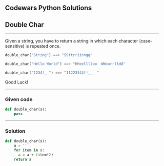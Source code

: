 
Codewars Python Solutions
---
## Double Char <br>
---
Given a string, you have to return a string in which each character (case-sensitive) is repeated once.
```python
double_char("String") ==> "SSttrriinngg"

double_char("Hello World") ==> "HHeelllloo  WWoorrlldd"

double_char("1234!_ ") ==> "11223344!!__  "
```
Good Luck!

---
### Given code
```python
def double_char(s):
    pass
```
---
### Solution
```python
def double_char(s):
    a = ''
    for item in s:
      a = a + (item*2)
    return a
```
